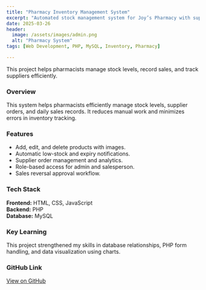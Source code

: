 ```yaml
---
title: "Pharmacy Inventory Management System"
excerpt: "Automated stock management system for Joy’s Pharmacy with supplier orders, sales analytics, and expiry alerts."
date: 2025-03-26
header:
  image: /assets/images/admin.png
  alt: "Pharmacy System"
tags: [Web Development, PHP, MySQL, Inventory, Pharmacy]

---
```


This project helps pharmacists manage stock levels, record sales, and track suppliers efficiently.
### Overview
This system helps pharmacists efficiently manage stock levels, supplier orders, and daily sales records. It reduces manual work and minimizes errors in inventory tracking.

### Features
- Add, edit, and delete products with images.
- Automatic low-stock and expiry notifications.
- Supplier order management and analytics.
- Role-based access for admin and salesperson.
- Sales reversal approval workflow.

### Tech Stack
**Frontend:** HTML, CSS, JavaScript  
**Backend:** PHP  
**Database:** MySQL  

### Key Learning
This project strengthened my skills in database relationships, PHP form handling, and data visualization using charts.

### GitHub Link
[View on GitHub](https://github.com/valentinehi/pharmacy-system)

